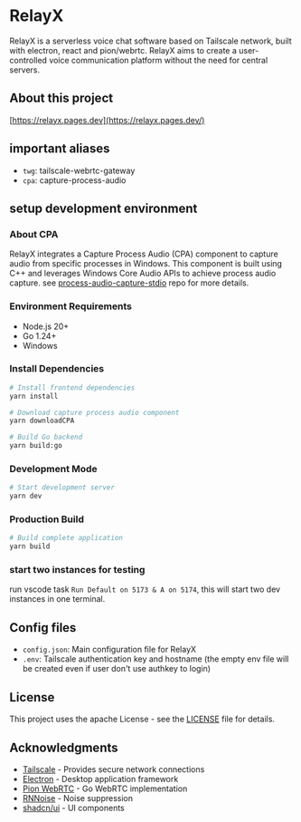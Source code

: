 # RelayX
RelayX is a serverless voice chat software based on Tailscale network, built with electron, react and pion/webrtc.
RelayX aims to create a user-controlled voice communication platform without the need for central servers.

## About this project
[https://relayx.pages.dev](https://relayx.pages.dev/)

## important aliases
- `twg`: tailscale-webrtc-gateway
- `cpa`: capture-process-audio

## setup development environment

### About CPA
RelayX integrates a Capture Process Audio (CPA) component to capture audio from specific processes in Windows. This component is built using C++ and leverages Windows Core Audio APIs to achieve process audio capture.
see [process-audio-capture-stdio](https://github.com/Need-an-AwP/process-audio-capture-stdio) repo for more details.

### Environment Requirements
- Node.js 20+
- Go 1.24+
- Windows

### Install Dependencies
```bash
# Install frontend dependencies
yarn install

# Download capture process audio component
yarn downloadCPA

# Build Go backend
yarn build:go
```

### Development Mode
```bash
# Start development server
yarn dev
```

### Production Build
```bash
# Build complete application
yarn build
```

### start two instances for testing
run vscode task `Run Default on 5173 & A on 5174`,
this will start two dev instances in one terminal.

## Config files
- `config.json`: Main configuration file for RelayX
- `.env`: Tailscale authentication key and hostname (the empty env file will be created even if user don't use authkey to login)


## License

This project uses the apache License - see the [LICENSE](LICENSE) file for details.

## Acknowledgments

- [Tailscale](https://tailscale.com/) - Provides secure network connections
- [Electron](https://electronjs.org/) - Desktop application framework
- [Pion WebRTC](https://github.com/pion/webrtc) - Go WebRTC implementation
- [RNNoise](https://jmvalin.ca/demo/rnnoise/) - Noise suppression
- [shadcn/ui](https://ui.shadcn.com/) - UI components
